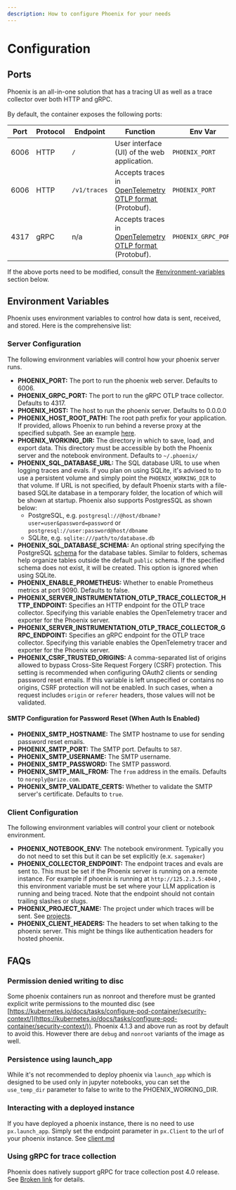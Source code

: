 ```yaml
---
description: How to configure Phoenix for your needs
---
```


# Configuration

## Ports

Phoenix is an all-in-one solution that has a tracing UI as well as a trace collector over both HTTP and gRPC.\
\
By default, the container exposes the following ports:

<table><thead><tr><th width="93">Port</th><th width="100">Protocol</th><th width="137">Endpoint</th><th width="193">Function</th><th>Env Var</th></tr></thead><tbody><tr><td>6006</td><td>HTTP</td><td><code>/</code></td><td>User interface (UI) of the web application.</td><td><code>PHOENIX_PORT</code></td></tr><tr><td>6006</td><td>HTTP</td><td><code>/v1/traces</code></td><td>Accepts traces in <a href="https://github.com/open-telemetry/opentelemetry-proto/blob/main/docs/specification.md">OpenTelemetry OTLP format </a> (Protobuf).</td><td><code>PHOENIX_PORT</code></td></tr><tr><td>4317</td><td>gRPC</td><td>n/a</td><td>Accepts traces in <a href="https://github.com/open-telemetry/opentelemetry-proto/blob/main/docs/specification.md">OpenTelemetry OTLP format </a> (Protobuf).</td><td><code>PHOENIX_GRPC_PORT</code></td></tr></tbody></table>

If the above ports need to be modified, consult the [#environment-variables](configuration.md#environment-variables "mention") section below.

## Environment Variables

Phoenix uses environment variables to control how data is sent, received, and stored. Here is the comprehensive list:

### Server Configuration

The following environment variables will control how your phoenix server runs.

* **PHOENIX\_PORT:** The port to run the phoenix web server. Defaults to 6006.
* **PHOENIX\_GRPC\_PORT:** The port to run the gRPC OTLP trace collector. Defaults to 4317.
* **PHOENIX\_HOST:** The host to run the phoenix server. Defaults to 0.0.0.0
* **PHOENIX\_HOST\_ROOT\_PATH:** The root path prefix for your application. If provided, allows Phoenix to run behind a reverse proxy at the specified subpath. See an example [here](https://github.com/Arize-ai/phoenix/tree/main/examples/reverse-proxy).
* **PHOENIX\_WORKING\_DIR:** The directory in which to save, load, and export data. This directory must be accessible by both the Phoenix server and the notebook environment. Defaults to `~/.phoenix/`
* **PHOENIX\_SQL\_DATABASE\_URL:** The SQL database URL to use when logging traces and evals. if you plan on using SQLite, it's advised to to use a persistent volume and simply point the `PHOENIX_WORKING_DIR` to that volume. If URL is not specified, by default Phoenix starts with a file-based SQLite database in a temporary folder, the location of which will be shown at startup. Phoenix also supports PostgresSQL as shown below:
  * PostgreSQL, e.g. `postgresql://@host/dbname?user=user&password=password` or `postgresql://user:password@host/dbname`
  * SQLite, e.g. `sqlite:///path/to/database.db`
* **PHOENIX\_SQL\_DATABASE\_SCHEMA:** An optional string specifying the PostgreSQL [schema](https://www.postgresql.org/docs/current/ddl-schemas.html) for the database tables. Similar to folders, schemas help organize tables outside the default `public` schema. If the specified schema does not exist, it will be created. This option is ignored when using SQLite.
* **PHOENIX\_ENABLE\_PROMETHEUS:** Whether to enable Prometheus metrics at port 9090. Defaults to false.
* **PHOENIX\_SERVER\_INSTRUMENTATION\_OTLP\_TRACE\_COLLECTOR\_HTTP\_ENDPOINT:** Specifies an HTTP endpoint for the OTLP trace collector. Specifying this variable enables the OpenTelemetry tracer and exporter for the Phoenix server.
* **PHOENIX\_SERVER\_INSTRUMENTATION\_OTLP\_TRACE\_COLLECTOR\_GRPC\_ENDPOINT:** Specifies an gRPC endpoint for the OTLP trace collector. Specifying this variable enables the OpenTelemetry tracer and exporter for the Phoenix server.
* **PHOENIX\_CSRF\_TRUSTED\_ORIGINS:** A comma-separated list of origins allowed to bypass Cross-Site Request Forgery (CSRF) protection. This setting is recommended when configuring OAuth2 clients or sending password reset emails. If this variable is left unspecified or contains no origins, CSRF protection will not be enabled. In such cases, when a request includes `origin` or `referer` headers, those values will not be validated.

#### SMTP Configuration for Password Reset (When Auth Is Enabled)

* **PHOENIX\_SMTP\_HOSTNAME:** The SMTP hostname to use for sending password reset emails.
* **PHOENIX\_SMTP\_PORT:** The SMTP port. Defaults to `587`.
* **PHOENIX\_SMTP\_USERNAME:** The SMTP username.
* **PHOENIX\_SMTP\_PASSWORD:** The SMTP password.
* **PHOENIX\_SMTP\_MAIL\_FROM:** The `from` address in the emails. Defaults to `noreply@arize.com`.
* **PHOENIX\_SMTP\_VALIDATE\_CERTS:** Whether to validate the SMTP server's certificate. Defaults to `true`.

### Client Configuration

The following environment variables will control your client or notebook environment.

* **PHOENIX\_NOTEBOOK\_ENV:** The notebook environment. Typically you do not need to set this but it can be set explicitly (e.x. `sagemaker`)
* **PHOENIX\_COLLECTOR\_ENDPOINT:** The endpoint traces and evals are sent to. This must be set if the Phoenix server is running on a remote instance. For example if phoenix is running at `http://125.2.3.5:4040` , this environment variable must be set where your LLM application is running and being traced. Note that the endpoint should not contain trailing slashes or slugs.
* **PHOENIX\_PROJECT\_NAME:** The project under which traces will be sent. See [projects](../tracing/how-to-tracing/setup-tracing/setup-tracing-python/#log-to-a-specific-project).
* **PHOENIX\_CLIENT\_HEADERS:** The headers to set when talking to the phoenix server. This might be things like authentication headers for hosted phoenix.

## FAQs

### Permission denied writing to disc

Some phoenix containers run as nonroot and therefore must be granted explicit write permissions to the mounted disc (see [https://kubernetes.io/docs/tasks/configure-pod-container/security-context/](https://kubernetes.io/docs/tasks/configure-pod-container/security-context/)). Phoenix 4.1.3 and above run as root by default to avoid this. However there are `debug` and `nonroot` variants of the image as well.

### Persistence using launch\_app

While it's not recommended to deploy phoenix via `launch_app` which is designed to be used only in jupyter notebooks, you can set the `use_temp_dir` parameter to false to write to the PHOENIX\_WORKING\_DIR.&#x20;

### Interacting with a deployed instance

If you have deployed a phoenix instance, there is no need to use `px.launch_app`. Simply set the endpoint parameter in `px.Client` to the url of your phoenix instance. See [client.md](../api/client.md "mention")

### Using gRPC for trace collection

Phoenix does natively support gRPC for trace collection post 4.0 release. See [Broken link](broken-reference "mention") for details.
